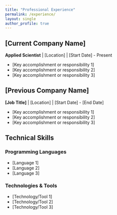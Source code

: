 ```yaml
---
title: "Professional Experience"
permalink: /experience/
layout: single
author_profile: true
---
```


## [Current Company Name]
**Applied Scientist** | [Location] | [Start Date] - Present

- [Key accomplishment or responsibility 1]
- [Key accomplishment or responsibility 2]
- [Key accomplishment or responsibility 3]

## [Previous Company Name]
**[Job Title]** | [Location] | [Start Date] - [End Date]

- [Key accomplishment or responsibility 1]
- [Key accomplishment or responsibility 2]
- [Key accomplishment or responsibility 3]

## Technical Skills

### Programming Languages
- [Language 1]
- [Language 2]
- [Language 3]

### Technologies & Tools
- [Technology/Tool 1]
- [Technology/Tool 2]
- [Technology/Tool 3] 